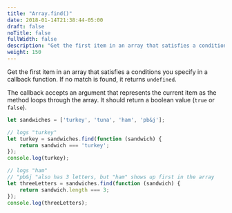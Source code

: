 ```yaml
---
title: "Array.find()"
date: 2018-01-14T21:38:44-05:00
draft: false
noTitle: false
fullWidth: false
description: "Get the first item in an array that satisfies a condition."
weight: 150
---
```


Get the first item in an array that satisfies a conditions you specify in a callback function. If no match is found, it returns `undefined`.

The callback accepts an argument that represents the current item as the method loops through the array. It should return a boolean value (`true` or `false`).

```javascript
let sandwiches = ['turkey', 'tuna', 'ham', 'pb&j'];

// logs "turkey"
let turkey = sandwiches.find(function (sandwich) {
	return sandwich === 'turkey';
});
console.log(turkey);

// logs "ham"
// "pb&j "also has 3 letters, but "ham" shows up first in the array
let threeLetters = sandwiches.find(function (sandwich) {
	return sandwich.length === 3;
});
console.log(threeLetters);
```